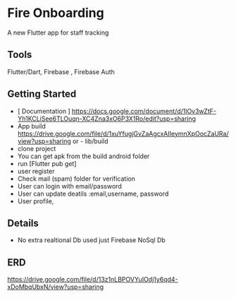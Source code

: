 # Fire Onboarding

A new Flutter app for staff  tracking

## Tools

Flutter/Dart, Firebase , Firebase Auth

## Getting Started
- [ Documentation ]  https://docs.google.com/document/d/1lOv3wZtF-Yh1KCLiSee6TLOuqn-XC4Zna3xO6P3X1Ro/edit?usp=sharing
- App build https://drive.google.com/file/d/1xuYfugjGvZaAgcxAIIeymnXpOocZaURa/view?usp=sharing or - lib/build
- clone project 
- You can get apk from the build android folder
- run [Flutter pub get]
- user register
- Check mail (spam) folder for verification
-  User can login with email/password
- User can  update deatils :email,username, password
- User profile, 

## Details
- No extra realtional Db used just Firebase NoSql Db
## ERD
https://drive.google.com/file/d/13z1nLBPOVYuIOdj1y6qd4-xDoMbqUbxN/view?usp=sharing

 

